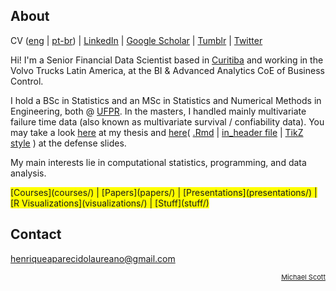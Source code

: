 ## About

CV ([eng](cv.pdf) | [pt-br](vitae.pdf)) |
[LinkedIn](https://www.linkedin.com/in/henrique-laureano-025328179/) |
[Google Scholar](https://scholar.google.com/citations?user=CWYkCEQAAAAJ&hl=en) |
[Tumblr](tumblr/) |
[Twitter](https://twitter.com/hap_laureano)

Hi! I'm a Senior Financial Data Scientist based in [Curitiba](https://goo.gl/K1Qcdv) 
and working in the Volvo Trucks Latin America, at the BI & Advanced Analytics CoE of
Business Control.

I hold a BSc in Statistics and an MSc in Statistics and Numerical Methods in 
Engineering, both @ [UFPR](https://goo.gl/DtVAbi). In the masters, I handled mainly 
multivariate failure time data (also known as multivariate survival / confiability 
data). You may take a look [here](THESIS/thesis/thesis.pdf) at my thesis and 
[here](THESIS/aqua/slides.pdf)( [.Rmd](THESIS/aqua/slides.Rmd) | 
[in_header file](THESIS/aqua/beamerheader.txt) | [TikZ style](THESIS/aqua/tikzit.sty)
) at the defense slides.

My main interests lie in computational statistics, programming, and data 
analysis.

<span style="background-color: #FFFF00">
      [Courses](courses/) |
      [Papers](papers/) |
      [Presentations](presentations/) |
      [R Visualizations](visualizations/) |
      [Stuff](stuff/)</span>

## Contact

henriqueaparecidolaureano@gmail.com

<!-- font-size default: 14px -->
<p><a href="mike.html" style="float: right; font-size: 11px">
    Michael Scott</a></p>
